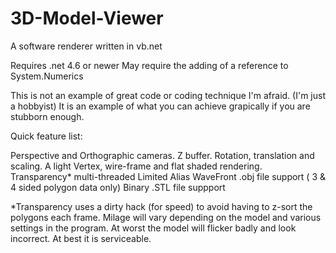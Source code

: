 # 3D-Model-Viewer
A software renderer written in vb.net 

Requires .net 4.6 or newer 
May require the adding of a reference to System.Numerics

This is not an example of great code or coding technique I'm afraid. (I'm just a hobbyist) It is an example of what you can achieve grapically if you are stubborn enough.

Quick feature list:

Perspective and Orthographic cameras.
Z buffer.
Rotation, translation and scaling.
A light
Vertex, wire-frame and flat shaded rendering.
Transparency*
multi-threaded
Limited Alias WaveFront .obj file support ( 3 & 4 sided polygon data only)
Binary .STL file suppport

*Transparency uses a dirty hack (for speed) to avoid having to z-sort the polygons each frame. Milage will vary depending on the model and various settings in the program. At worst the model will flicker badly and look incorrect. At best it is serviceable.
